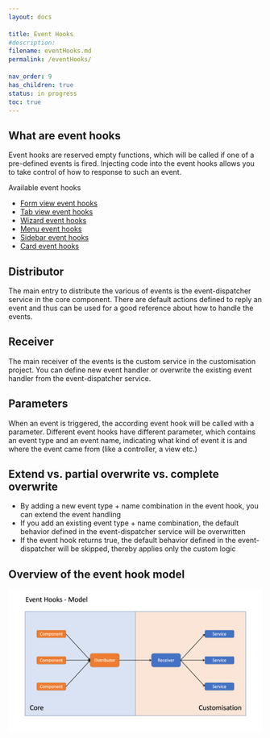 ```yaml
---
layout: docs

title: Event Hooks
#description: 
filename: eventHooks.md
permalink: /eventHooks/

nav_order: 9
has_children: true
status: in progress
toc: true
---
```


## What are event hooks
Event hooks are reserved empty functions, which will be called if one of a pre-defined events is fired. Injecting code into the event hooks allows you to take control of how to response to such an event.

Available event hooks

- [Form view event hooks](/eventHooks/formView/)
- [Tab view event hooks](/eventHooks/tabView/)
- [Wizard event hooks](/eventHooks/wizard/)
- [Menu event hooks](/eventHooks/menu/)
- [Sidebar event hooks](/eventHooks/sidebar/)
- [Card event hooks](/eventHooks/card/)



## Distributor
The main entry to distribute the various of events is the event-dispatcher service in the core component. There are default actions defined to reply an event and thus can be used for a good reference about how to handle the events.

## Receiver
The main receiver of the events is the custom service in the customisation project. You can define new event handler or overwrite the existing event handler from the event-dispatcher service.

## Parameters
When an event is triggered, the according event hook will be called with a parameter. Different event hooks have different parameter, which contains an event type and an event name, indicating what kind of event it is and where the event came from (like a controller, a view etc.)

## Extend vs. partial overwrite vs. complete overwrite
- By adding a new event type + name combination in the event hook, you can extend the event handling
- If you add an existing event type + name combination, the default behavior defined in the event-dispatcher service will be overwritten
- If the event hook returns true, the default behavior defined in the event-dispatcher will be skipped, thereby applies only the custom logic

## Overview of the event hook model

![event_hooks_model.png](/img/event_hooks_model-482b6578-7931-4887-bb51-6ef350fb8752.png)
